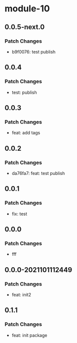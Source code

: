 # module-10

## 0.0.5-next.0

### Patch Changes

- b9f0076: test publish

## 0.0.4

### Patch Changes

- test: publish

## 0.0.3

### Patch Changes

- feat: add tags

## 0.0.2

### Patch Changes

- da76fa7: feat: test publish

## 0.0.1

### Patch Changes

- fix: test

## 0.0.0

### Patch Changes

- fff

## 0.0.0-2021101112449

### Patch Changes

- feat: init2

## 0.1.1

### Patch Changes

- feat: init package
